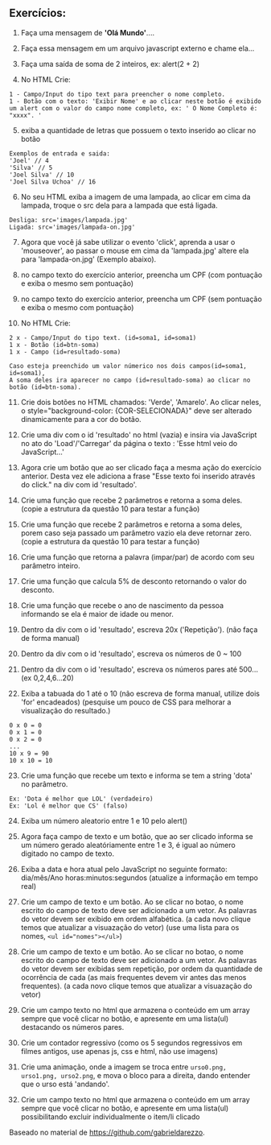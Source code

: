 ## Exercícios:
1. Faça uma mensagem de **'Olá Mundo'**....

2. Faça essa mensagem em um arquivo javascript externo e chame ela...

3. Faça uma saída de soma de 2 inteiros, ex: alert(2 + 2)

4. No HTML Crie:

```
1 - Campo/Input do tipo text para preencher o nome completo.
1 - Botão com o texto: 'Exibir Nome' e ao clicar neste botão é exibido um alert com o valor do campo nome completo, ex: ' O Nome Completo é: "xxxx". '
```

5. exiba a quantidade de letras que possuem o texto inserido ao clicar no botão

```
Exemplos de entrada e saida:
'Joel' // 4
'Silva' // 5
'Joel Silva' // 10
'Joel Silva Uchoa' // 16
```

6. No seu HTML exiba a imagem de uma lampada, ao clicar em cima da lampada,
troque o src dela para a lampada que está ligada.

```
Desliga: src='images/lampada.jpg'
Ligada: src='images/lampada-on.jpg'
```

7. Agora que você já sabe utilizar o evento 'click', aprenda a usar o
	'mouseover', ao passar o mouse em cima da 'lampada.jpg' altere ela para
	'lampada-on.jpg' (Exemplo abaixo).

8. no campo texto do exercício anterior, preencha um CPF (com pontuação e exiba
o mesmo sem pontuação)

9. no campo texto do exercício anterior, preencha um CPF (sem pontuação e exiba
o mesmo com pontuação)

10. No HTML Crie:

```
2 x - Campo/Input do tipo text. (id=soma1, id=soma1)
1 x - Botão (id=btn-soma)
1 x - Campo (id=resultado-soma)

Caso esteja preenchido um valor númerico nos dois campos(id=soma1, id=soma1), 
A soma deles ira aparecer no campo (id=resultado-soma) ao clicar no botão (id=btn-soma).
```

11. Crie dois botões no HTML chamados: 'Verde', 'Amarelo'. Ao clicar neles, o
style="background-color: {COR-SELECIONADA}" deve ser alterado dinamicamente
para a cor do botão.

12. Crie uma div com o id 'resultado' no html (vazia) e insira via JavaScript
no ato do 'Load'/'Carregar' da página o texto : 'Esse html veio do
JavaScript...'

13. Agora crie um botão que ao ser clicado faça a mesma ação do exercício
anterior. Desta vez ele adiciona a frase "Esse texto foi inserido através do
click." na div com id 'resultado'.

14. Crie uma função que recebe 2 parâmetros e retorna a soma deles. (copie a
estrutura da questão 10 para testar a função)

15. Crie uma função que recebe 2 parâmetros e retorna a soma deles, porem caso
seja passado um parâmetro vazio ela deve retornar zero. (copie a estrutura da
questão 10 para testar a função)

16. Crie uma função que retorna a palavra (impar/par) de acordo com seu
parâmetro inteiro.

17. Crie uma função que calcula 5% de desconto retornando o valor do desconto.

18. Crie uma função que recebe o ano de nascimento da pessoa informando se ela
é maior de idade ou menor.

19. Dentro da div com o id 'resultado', escreva 20x ('Repetição'). (não faça de
forma manual)

20. Dentro da div com o id 'resultado', escreva os números de 0 ~ 100

21. Dentro da div com o id 'resultado', escreva os números pares até 500...
(ex 0,2,4,6...20)

22. Exiba a tabuada do 1 até o 10 (não escreva de forma manual, utilize dois
'for' encadeados) (pesquise um pouco de CSS para melhorar a visualização do
resultado.)

```
0 x 0 = 0
0 x 1 = 0
0 x 2 = 0
...
10 x 9 = 90
10 x 10 = 10
```

23. Crie uma função que recebe um texto e informa se tem a string 'dota' no
parâmetro.

```
Ex: 'Dota é melhor que LOL' (verdadeiro)
Ex: 'Lol é melhor que CS' (falso)
```

24. Exiba um número aleatorio entre 1 e 10 pelo alert()

25. Agora faça campo de texto e um botão, que ao ser clicado informa se um
número gerado aleatóriamente entre 1 e 3, é igual ao número digitado no campo
de texto.

26. Exiba a data e hora atual pelo JavaScript no seguinte formato: dia/mês/Ano
horas:minutos:segundos (atualize a informação em tempo real)

27. Crie um campo de texto e um botão. Ao se clicar no botao, o nome escrito do
campo de texto deve ser adicionado a um vetor. As palavras do vetor devem ser
exibido em ordem alfabética. (a cada novo clique temos que atualizar a
visuazação do vetor) (use uma lista para os nomes, ```<ul id="nomes"></ul>```)

28. Crie um campo de texto e um botão. Ao se clicar no botao, o nome escrito do
campo de texto deve ser adicionado a um vetor. As palavras do vetor devem ser
exibidas sem repetição, por ordem da quantidade de ocorrência de cada (as mais
frequentes devem vir antes das menos frequentes). (a cada novo clique temos que
atualizar a visuazação do vetor) 

29. Crie um campo texto no html que armazena o conteúdo em um array sempre que
você clicar no botão, e apresente em uma lista(ul) destacando os números pares.

30. Crie um contador regressivo (como os 5 segundos regressivos em filmes
antigos, use apenas js, css e html, não use imagens)

31. Crie uma animação, onde a imagem se troca entre ```urso0.png, urso1.png,
urso2.png```, e mova o bloco para a direita, dando entender que o urso está
'andando'.

32. Crie um campo texto no html que armazena o conteúdo em um array sempre que
você clicar no botão, e apresente em uma lista(ul) possibilitando excluir
individualmente o item/li clicado


Baseado no material de https://github.com/gabrieldarezzo.
